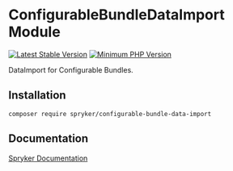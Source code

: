 # ConfigurableBundleDataImport Module
[![Latest Stable Version](https://poser.pugx.org/spryker/configurable-bundle-data-import/v/stable.svg)](https://packagist.org/packages/spryker/configurable-bundle-data-import)
[![Minimum PHP Version](https://img.shields.io/badge/php-%3E%3D%208.3-8892BF.svg)](https://php.net/)

DataImport for Configurable Bundles.

## Installation

```
composer require spryker/configurable-bundle-data-import
```

## Documentation

[Spryker Documentation](https://docs.spryker.com)
